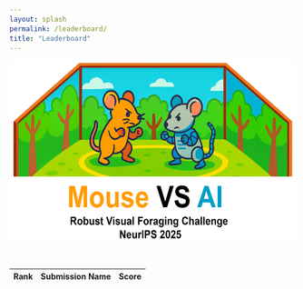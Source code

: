 ```yaml
---
layout: splash
permalink: /leaderboard/
title: "Leaderboard"
---
```

<center>
<img
  src="/assets/images/mouse-fighting_banner2.png"
  alt="Robust Visual Foraging Challenge Banner"
  width="640"
  height="320"
/>
</center>

<pre>

</pre>

<center>
<table id="leaderboard">
  <thead>
    <tr>
      <th>Rank</th>
      <th>Submission Name</th>
      <th>Score</th>
    </tr>
  </thead>
  <tbody></tbody>
</table>
</center> 



<script src="https://cdn.jsdelivr.net/npm/papaparse@5.4.1/papaparse.min.js"></script>
<script>
fetch('/assets/data/leaderboard.csv')
  .then(response => response.text())
  .then(csv => {
    const parsed = Papa.parse(csv, { header: false }).data;

    // Remove the header row
    const data = parsed.filter(row => row.length > 1 && row[0] !== 'submission' && row[row.length - 1] !== 'score');

    // Sort descending by score (last column)
    data.sort((a, b) => parseFloat(b[b.length - 1]) - parseFloat(a[a.length - 1]));

    const tableBody = document.querySelector('#leaderboard tbody');
    tableBody.innerHTML = ''; // Clear existing

    data.forEach((row, index) => {
      const name = row[0];
      const score = parseFloat(row[row.length - 1]).toFixed(4);
      const rank = index + 1;

      tableBody.innerHTML += `
        <tr>
          <td>${rank}</td>
          <td>${name}</td>
          <td>${score}</td>
        </tr>`;
    });
  });
</script>
